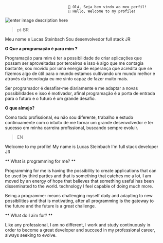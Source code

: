 <!--### Hi there 👋


**lucaswalmor/lucaswalmor** is a ✨ _special_ ✨ repository because its `README.md` (this file) appears on your GitHub profile.

Here are some ideas to get you started:

- 🔭 I’m currently working on ...
- 🌱 I’m currently learning ...
- 👯 I’m looking to collaborate on ...
- 🤔 I’m looking for help with ...
- 💬 Ask me about ...
- 📫 How to reach me: ...
- 😄 Pronouns: ...
- ⚡ Fun fact: ...
-->

						         👋 Olá, Seja bem vindo ao meu perfil!
						         👋 Hello, Welcome to my profile!

  ![enter image description here](https://i.ibb.co/gyFx2qv/1.jpg)


> pt-BR

Meu nome e Lucas Steinbach
Sou desenvolvedor full stack JR

**O Que a programação é para mim ?**

Programação para mim é ter a possibilidade de criar aplicações que possam ser aproveitadas por terceiros e isso é algo que me contagia bastante, sou movido por uma energia de esperança que acredita que se fizemos algo de útil para o mundo estamos cultivando um mundo melhor e através da tecnologia eu me sinto capaz de fazer muito mais.

Ser programador é desafiar-me diariamente e me adaptar a novas possibilidades e isso é motivador, afinal programação é a porta de entrada para o futuro e o futuro é um grande desafio.

**O que almejo?**

Como todo profissional, eu não sou diferente, trabalho e estudo continuamente com o intuito de me tornar um grande desenvolvedor e ter sucesso em minha carreira profissional, buscando sempre evoluir. 

> EN

Welcome to my profile!
My name is Lucas Steinbach
I'm full stack developer JR

** What is programming for me? **

Programming for me is having the possibility to create applications that can be used by third parties and that is something that catches me a lot, I am moved by an energy of hope that believes that something useful has been disseminated to the world. technology I feel capable of doing much more.

Being a programmer means challenging myself daily and adapting to new possibilities and that is motivating, after all programming is the gateway to the future and the future is a great challenge.

** What do I aim for? **

Like any professional, I am no different, I work and study continuously in order to become a great developer and succeed in my professional career, always seeking to evolve.

